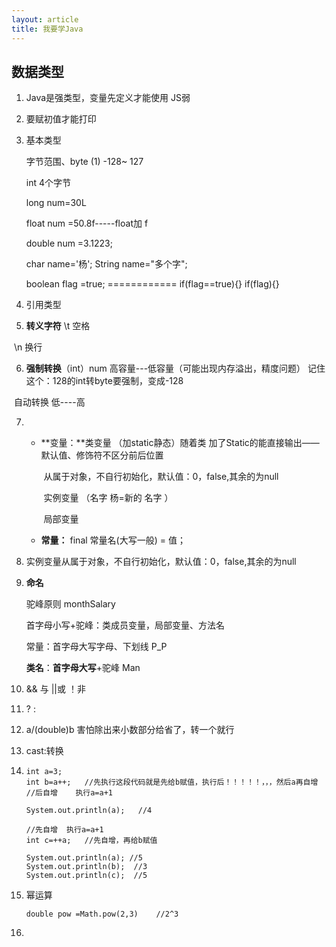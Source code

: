 ```yaml
---
layout: article
title: 我要学Java
---
```




## 数据类型

1. Java是强类型，变量先定义才能使用	JS弱
2. 要赋初值才能打印
3. 基本类型    

   字节范围、byte (1)   -128~ 127 

   int 4个字节

   long num=30L

   float num =50.8f-----float加  f

   double num =3.1223;

   char name='杨';     String name="多个字";

   boolean flag =true;   ============   if(flag==true){}            if(flag){}
4. 引用类型

   

5. **转义字符**  \t       空格

​			\n 换行

6. **强制转换**（int）num    高容量---低容量（可能出现内存溢出，精度问题）    记住这个：128的int转byte要强制，变成-128

​	自动转换 低----高

7. - **变量：**类变量 （加static静态）随着类     加了Static的能直接输出——默认值、修饰符不区分前后位置

     ​					从属于对象，不自行初始化，默认值：0，false,其余的为null

     ​           实例变量  （名字 杨=新的  名字 ）          

     ​            局部变量

   - **常量：** final 常量名(大写一般) = 值；

8. 实例变量从属于对象，不自行初始化，默认值：0，false,其余的为null

9. **命名**

   驼峰原则 monthSalary 

   首字母小写+驼峰：类成员变量，局部变量、方法名

   常量：首字母大写字母、下划线   P_P

   **类名**：**首字母大写**+驼峰  Man

10. && 与            ||或         ！非

11.    ? :

12. a/(double)b 害怕除出来小数部分给省了，转一个就行

13. cast:转换

14. ```
    int a=3;
    int b=a++;   //先执行这段代码就是先给b赋值，执行后！！！！！，，，然后a再自增
    //后自增    执行a=a+1
    
    System.out.println(a);   //4
    
    //先自增  执行a=a+1
    int c=++a;   //先自增，再给b赋值
    
    System.out.println(a); //5
    System.out.println(b);  //3
    System.out.println(c);  //5
    ```

15. 幂运算

    ```
    double pow =Math.pow(2,3)    //2^3
    ```

16. 
